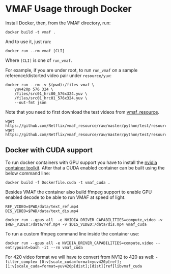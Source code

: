 # VMAF Usage through Docker

Install Docker, then, from the VMAF directory, run:

```shell script
docker build -t vmaf .
```

And to use it, just run:

```shell script
docker run --rm vmaf [CLI]
```

Where `[CLI]` is one of `run_vmaf`.

For example, if you are under root, to run `run_vmaf` on a sample reference/distorted video pair under `resource/yuv`:

```shell script
docker run --rm -v $(pwd):/files vmaf \
    yuv420p 576 324 \
    /files/src01_hrc00_576x324.yuv \
    /files/src01_hrc01_576x324.yuv \
    --out-fmt json
```

Note that you need to first download the test videos from [vmaf_resource](https://github.com/Netflix/vmaf_resource/tree/master/python/test/resource).

```shell script
wget https://github.com/Netflix/vmaf_resource/raw/master/python/test/resource/yuv/src01_hrc00_576x324.yuv
wget https://github.com/Netflix/vmaf_resource/raw/master/python/test/resource/yuv/src01_hrc01_576x324.yuv
```

## Docker with CUDA support 

To run docker containers with GPU support you have to install the [nvidia container toolkit](https://docs.nvidia.com/datacenter/cloud-native/container-toolkit/latest/install-guide.html).
After that a CUDA enabled container can be built using the below command line:
```shell script
docker build -f Dockerfile.cuda -t vmaf_cuda .
```

Besides VMAF the container also build ffmpeg support to enable GPU enabled decode to be able to run VMAF at speed of light.

```shell script
REF_VIDEO=$PWD/data/text_ref.mp4 
DIS_VIDEO=$PWD/data/text_dis.mp4 

docker run --gpus all  -e NVIDIA_DRIVER_CAPABILITIES=compute,video -v $REF_VIDEO:/data/ref.mp4 -v $DIS_VIDEO:/data/dis.mp4 vmaf_cuda
```
To run a custom ffmpeg command line inside the container use: 
```shell script
docker run --gpus all -e NVIDIA_DRIVER_CAPABILITIES=compute,video --entrypoint=bash -it --rm vmaf_cuda 
```

For 420 video format we will have to convert from NV12 to 420 as well: 
`-filter_complex [0:v]scale_cuda=format=yuv420p[ref];[1:v]scale_cuda=format=yuv420p[dist];[dist][ref]libvmaf_cuda`
 
